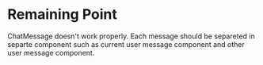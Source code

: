 # Remaining Point

ChatMessage doesn't work properly. Each message should be separeted in separte component such as current user message component and other user message component.
